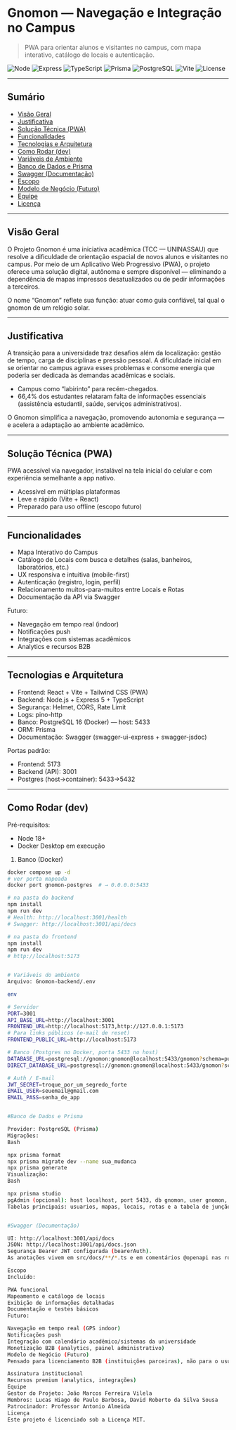 # Gnomon — Navegação e Integração no Campus

> PWA para orientar alunos e visitantes no campus, com mapa interativo, catálogo de locais e autenticação.

![Node](https://img.shields.io/badge/Node.js-18%2B-339933?logo=node.js&logoColor=white)
![Express](https://img.shields.io/badge/Express-5-black?logo=express&logoColor=white)
![TypeScript](https://img.shields.io/badge/TypeScript-5-3178C6?logo=typescript&logoColor=white)
![Prisma](https://img.shields.io/badge/Prisma-ORM-2D3748?logo=prisma)
![PostgreSQL](https://img.shields.io/badge/PostgreSQL-16-4169E1?logo=postgresql&logoColor=white)
![Vite](https://img.shields.io/badge/Vite-React-646CFF?logo=vite&logoColor=white)
![License](https://img.shields.io/badge/License-MIT-green)

---

## Sumário
- [Visão Geral](#visão-geral)
- [Justificativa](#justificativa)
- [Solução Técnica (PWA)](#solução-técnica-pwa)
- [Funcionalidades](#funcionalidades)
- [Tecnologias e Arquitetura](#tecnologias-e-arquitetura)
- [Como Rodar (dev)](#como-rodar-dev)
- [Variáveis de Ambiente](#variáveis-de-ambiente)
- [Banco de Dados e Prisma](#banco-de-dados-e-prisma)
- [Swagger (Documentação)](#swagger-documentação)
- [Escopo](#escopo)
- [Modelo de Negócio (Futuro)](#modelo-de-negócio-futuro)
- [Equipe](#equipe)
- [Licença](#licença)

---

## Visão Geral
O Projeto Gnomon é uma iniciativa acadêmica (TCC — UNINASSAU) que resolve a dificuldade de orientação espacial de novos alunos e visitantes no campus. Por meio de um Aplicativo Web Progressivo (PWA), o projeto oferece uma solução digital, autônoma e sempre disponível — eliminando a dependência de mapas impressos desatualizados ou de pedir informações a terceiros.

O nome “Gnomon” reflete sua função: atuar como guia confiável, tal qual o gnomon de um relógio solar.

---

## Justificativa
A transição para a universidade traz desafios além da localização: gestão de tempo, carga de disciplinas e pressão pessoal. A dificuldade inicial em se orientar no campus agrava esses problemas e consome energia que poderia ser dedicada às demandas acadêmicas e sociais.

- Campus como “labirinto” para recém-chegados.
- 66,4% dos estudantes relataram falta de informações essenciais (assistência estudantil, saúde, serviços administrativos).

O Gnomon simplifica a navegação, promovendo autonomia e segurança — e acelera a adaptação ao ambiente acadêmico.

---

## Solução Técnica (PWA)
PWA acessível via navegador, instalável na tela inicial do celular e com experiência semelhante a app nativo.

- Acessível em múltiplas plataformas
- Leve e rápido (Vite + React)
- Preparado para uso offline (escopo futuro)

---

## Funcionalidades
- Mapa Interativo do Campus
- Catálogo de Locais com busca e detalhes (salas, banheiros, laboratórios, etc.)
- UX responsiva e intuitiva (mobile-first)
- Autenticação (registro, login, perfil)
- Relacionamento muitos-para-muitos entre Locais e Rotas
- Documentação da API via Swagger

Futuro:
- Navegação em tempo real (indoor)
- Notificações push
- Integrações com sistemas acadêmicos
- Analytics e recursos B2B

---

## Tecnologias e Arquitetura
- Frontend: React + Vite + Tailwind CSS (PWA)
- Backend: Node.js + Express 5 + TypeScript
- Segurança: Helmet, CORS, Rate Limit
- Logs: pino-http
- Banco: PostgreSQL 16 (Docker) — host: 5433
- ORM: Prisma
- Documentação: Swagger (swagger-ui-express + swagger-jsdoc)

Portas padrão:
- Frontend: 5173
- Backend (API): 3001
- Postgres (host→container): 5433→5432

---

## Como Rodar (dev)

Pré-requisitos:
- Node 18+
- Docker Desktop em execução

1) Banco (Docker)
```bash
docker compose up -d
# ver porta mapeada
docker port gnomon-postgres  # → 0.0.0.0:5433

# na pasta do backend
npm install
npm run dev
# Health: http://localhost:3001/health
# Swagger: http://localhost:3001/api/docs

# na pasta do frontend
npm install
npm run dev
# http://localhost:5173


# Variáveis do ambiente
Arquivo: Gnomon-backend/.env

env

# Servidor
PORT=3001
API_BASE_URL=http://localhost:3001
FRONTEND_URL=http://localhost:5173,http://127.0.0.1:5173
# Para links públicos (e-mail de reset)
FRONTEND_PUBLIC_URL=http://localhost:5173

# Banco (Postgres no Docker, porta 5433 no host)
DATABASE_URL=postgresql://gnomon:gnomon@localhost:5433/gnomon?schema=public
DIRECT_DATABASE_URL=postgresql://gnomon:gnomon@localhost:5433/gnomon?schema=public

# Auth / E-mail
JWT_SECRET=troque_por_um_segredo_forte
EMAIL_USER=seuemail@gmail.com
EMAIL_PASS=senha_de_app


#Banco de Dados e Prisma

Provider: PostgreSQL (Prisma)
Migrações:
Bash

npx prisma format
npx prisma migrate dev --name sua_mudanca
npx prisma generate
Visualização:
Bash

npx prisma studio
pgAdmin (opcional): host localhost, port 5433, db gnomon, user gnomon, pass gnomon.
Tabelas principais: usuarios, mapas, locais, rotas e a tabela de junção (Local ↔ Route) gerada pelo Prisma.


#Swagger (Documentação)

UI: http://localhost:3001/api/docs
JSON: http://localhost:3001/api/docs.json
Segurança Bearer JWT configurada (bearerAuth).
As anotações vivem em src/docs/**/*.ts e em comentários @openapi nas rotas.

Escopo
Incluído:

PWA funcional
Mapeamento e catálogo de locais
Exibição de informações detalhadas
Documentação e testes básicos
Futuro:

Navegação em tempo real (GPS indoor)
Notificações push
Integração com calendário acadêmico/sistemas da universidade
Monetização B2B (analytics, painel administrativo)
Modelo de Negócio (Futuro)
Pensado para licenciamento B2B (instituições parceiras), não para o usuário final. Possibilidades:

Assinatura institucional
Recursos premium (analytics, integrações)
Equipe
Gestor do Projeto: João Marcos Ferreira Vilela
Membros: Lucas Hiago de Paulo Barbosa, David Roberto da Silva Sousa
Patrocinador: Professor Antonio Almeida
Licença
Este projeto é licenciado sob a Licença MIT.